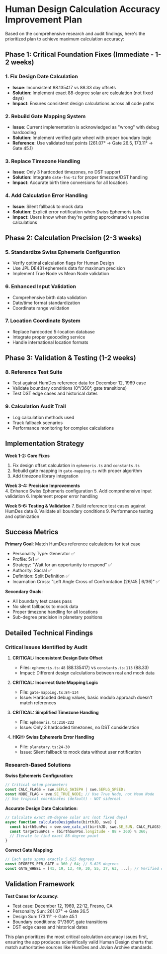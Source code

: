 # Human Design Calculation Accuracy Improvement Plan

Based on the comprehensive research and audit findings, here's the prioritized plan to achieve maximum calculation accuracy:

## Phase 1: Critical Foundation Fixes (Immediate - 1-2 weeks)

### 1. **Fix Design Date Calculation**
- **Issue**: Inconsistent 88.135417 vs 88.33 day offsets
- **Solution**: Implement exact 88-degree solar arc calculation (not fixed days)
- **Impact**: Ensures consistent design calculations across all code paths

### 2. **Rebuild Gate Mapping System** 
- **Issue**: Current implementation is acknowledged as "wrong" with debug hardcoding
- **Solution**: Implement verified gate wheel with proper boundary logic
- **Reference**: Use validated test points (261.07° → Gate 26.5, 173.11° → Gate 45.1)

### 3. **Replace Timezone Handling**
- **Issue**: Only 3 hardcoded timezones, no DST support
- **Solution**: Integrate `date-fns-tz` for proper timezone/DST handling
- **Impact**: Accurate birth time conversions for all locations

### 4. **Add Calculation Error Handling**
- **Issue**: Silent fallback to mock data
- **Solution**: Explicit error notification when Swiss Ephemeris fails
- **Impact**: Users know when they're getting approximated vs precise calculations

## Phase 2: Calculation Precision (2-3 weeks)

### 5. **Standardize Swiss Ephemeris Configuration**
- Verify optimal calculation flags for Human Design
- Use JPL DE431 ephemeris data for maximum precision
- Implement True Node vs Mean Node validation

### 6. **Enhanced Input Validation**
- Comprehensive birth data validation
- Date/time format standardization
- Coordinate range validation

### 7. **Location Coordinate System**
- Replace hardcoded 5-location database
- Integrate proper geocoding service
- Handle international location formats

## Phase 3: Validation & Testing (1-2 weeks)

### 8. **Reference Test Suite**
- Test against HumDes reference data for December 12, 1969 case
- Validate boundary conditions (0°/360°, gate transitions)
- Test DST edge cases and historical dates

### 9. **Calculation Audit Trail**
- Log calculation methods used
- Track fallback scenarios
- Performance monitoring for complex calculations

## Implementation Strategy

**Week 1-2: Core Fixes**
1. Fix design offset calculation in `ephemeris.ts` and `constants.ts`
2. Rebuild gate mapping in `gate-mapping.ts` with proper algorithm
3. Add timezone library integration

**Week 3-4: Precision Improvements**  
4. Enhance Swiss Ephemeris configuration
5. Add comprehensive input validation
6. Implement proper error handling

**Week 5-6: Testing & Validation**
7. Build reference test cases against HumDes data
8. Validate all boundary conditions
9. Performance testing and optimization

## Success Metrics

**Primary Goal**: Match HumDes reference calculations for test case
- Personality Type: Generator ✅
- Profile: 5/1 ✅  
- Strategy: "Wait for an opportunity to respond" ✅
- Authority: Sacral ✅
- Definition: Split Definition ✅
- Incarnation Cross: "Left Angle Cross of Confrontation (26/45 | 6/36)" ✅

**Secondary Goals**:
- All boundary test cases pass
- No silent fallbacks to mock data
- Proper timezone handling for all locations
- Sub-degree precision in planetary positions

## Detailed Technical Findings

### Critical Issues Identified by Audit

1. **CRITICAL: Inconsistent Design Date Offset** 
   - Files: `ephemeris.ts:48` (88.135417) vs `constants.ts:113` (88.33)
   - Impact: Different design calculations between real and mock data

2. **CRITICAL: Incorrect Gate Mapping Logic**
   - File: `gate-mapping.ts:84-134`
   - Issue: Hardcoded debug values, basic modulo approach doesn't match references

3. **CRITICAL: Simplified Timezone Handling**
   - File: `ephemeris.ts:210-222`
   - Issue: Only 3 hardcoded timezones, no DST consideration

4. **HIGH: Swiss Ephemeris Error Handling**
   - File: `planetary.ts:24-30`
   - Issue: Silent fallback to mock data without user notification

### Research-Based Solutions

**Swiss Ephemeris Configuration:**
```javascript
// Critical setup parameters
const CALC_FLAGS = swe.SEFLG_SWIEPH | swe.SEFLG_SPEED;
const NODE_FLAG = swe.SE_TRUE_NODE; // Use True Node, not Mean Node
// Use tropical coordinates (default) - NOT sidereal
```

**Accurate Design Date Calculation:**
```javascript
// Calculate exact 88-degree solar arc (not fixed days)
async function calculateDesignDate(birthJD, swe) {
  const birthSunPos = swe.swe_calc_ut(birthJD, swe.SE_SUN, CALC_FLAGS);
  const targetSunPos = (birthSunPos.longitude - 88 + 360) % 360;
  // Iterate to find exact 88-degree point
}
```

**Correct Gate Mapping:**
```javascript
// Each gate spans exactly 5.625 degrees
const DEGREES_PER_GATE = 360 / 64; // 5.625 degrees
const GATE_WHEEL = [41, 19, 13, 49, 30, 55, 37, 63, ...]; // Verified order
```

## Validation Framework

**Test Cases for Accuracy:**
- Test case: December 12, 1969, 22:12, Fresno, CA
- Personality Sun: 261.07° → Gate 26.5
- Design Sun: 173.11° → Gate 45.1
- Boundary conditions: 0°/360°, gate transitions
- DST edge cases and historical dates

This plan prioritizes the most critical calculation accuracy issues first, ensuring the app produces scientifically valid Human Design charts that match authoritative sources like HumDes and Jovian Archive standards.